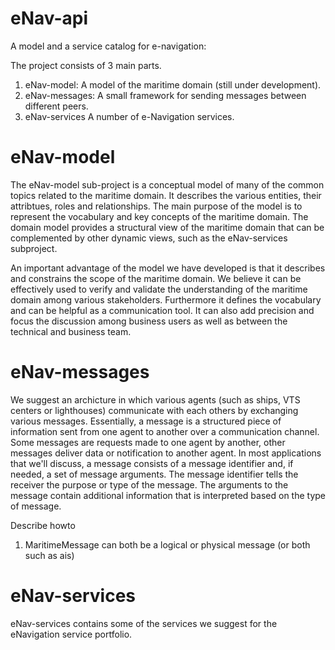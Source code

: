 eNav-api
========

A model and a service catalog for e-navigation:

The project consists of 3 main parts.
<ol>
  <li>eNav-model:     A model of the maritime domain (still under development).</li>
  <li>eNav-messages:  A small framework for sending messages between different peers.</li>
  <li>eNav-services  A number of e-Navigation services.</li>
</ol>

eNav-model
==========
The eNav-model sub-project is a conceptual model of many of the common topics related to the maritime domain.
It describes the various entities, their attribtues, roles and relationships.
The main purpose of the model is to represent the vocabulary and key concepts of the maritime domain. 
The domain model provides a structural view of the maritime domain that can be complemented by other dynamic views, 
such as the eNav-services subproject.

An important advantage of the model we have developed is that it describes and constrains the scope of the maritime domain. 
We believe it can be effectively used to verify and validate the understanding of the maritime domain among 
various stakeholders. Furthermore it defines the vocabulary and can be helpful as a communication tool. 
It can also add precision and focus the discussion among business users as well as between the technical and business team.

eNav-messages
=============
We suggest an archicture in which various agents (such as ships, VTS centers or lighthouses) communicate with each others
by exchanging various messages.
Essentially, a message is a structured piece of information sent from one agent to another over a communication channel.
Some messages are requests made to one agent by another, other messages deliver data or notification to another agent.
In most applications that we'll discuss, a message consists of a message identifier and, 
if needed, a set of message arguments. The message identifier tells the receiver the purpose or type of the message. 
The arguments to the message contain additional information that is interpreted based on the type of message. 

Describe howto
<ol>
<li>MaritimeMessage can both be a logical or physical message (or both such as ais)</li>
</ol>


eNav-services
=============
eNav-services contains some of the services we suggest for the eNavigation service portfolio.

